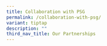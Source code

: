 ```yaml
---
title: Collaboration with PSG
permalink: /collaboration-with-psg/
variant: tiptap
description: ""
third_nav_title: Our Partnerships
---
```

